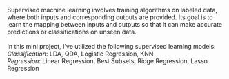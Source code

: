 Supervised machine learning involves training algorithms on labeled data, where both inputs and corresponding outputs are provided. Its goal is to learn the mapping between inputs and outputs so that it can make accurate predictions or classifications on unseen data. 
\
\
In this mini project, I've utilized the following supervised learning models:
\
*Classification*: LDA, QDA, Logistic Regression, KNN
\
*Regression*: Linear Regression, Best Subsets, Ridge Regression, Lasso Regression
